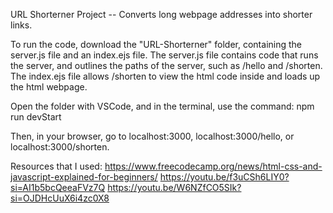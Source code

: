 URL Shorterner Project -- Converts long webpage addresses into shorter links.

To run the code, download the "URL-Shorterner" folder, containing the server.js file and an index.ejs file. The server.js file contains code that runs the server, and outlines the paths of the server, such as /hello and /shorten. The index.ejs file allows /shorten to view the html code inside and loads up the html webpage.

Open the folder with VSCode, and in the terminal, use the command: npm run devStart

Then, in your browser, go to localhost:3000, localhost:3000/hello, or localhost:3000/shorten.


Resources that I used: 
https://www.freecodecamp.org/news/html-css-and-javascript-explained-for-beginners/
https://youtu.be/f3uCSh6LIY0?si=AI1b5bcQeeaFVz7Q
https://youtu.be/W6NZfCO5SIk?si=OJDHcUuX6i4zc0X8
